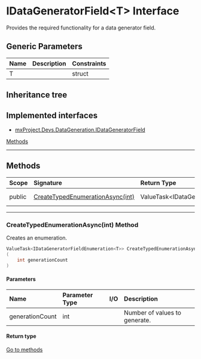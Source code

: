 ﻿


# IDataGeneratorField&lt;T&gt; Interface



Provides the required functionality for a data generator field.





## Generic Parameters
|Name|Description|Constraints|
|:--|:--|:--|
| T |  | struct |

## Inheritance tree
## Implemented interfaces
* [mxProject.Devs.DataGeneration.IDataGeneratorField](../mxProject.Devs.DataGeneration/IDataGeneratorField.md)

[Methods](#Methods)&nbsp;&nbsp;





---
## Methods
|Scope|Signature|Return Type|Summary|
|:--|:--|:--|:--|
| public | [CreateTypedEnumerationAsync(int)](#createtypedenumerationasyncint-method) | ValueTask&lt;IDataGeneratorFieldEnumeration&lt;T&gt;&gt; | Creates an enumeration. |
---
### CreateTypedEnumerationAsync(int) Method

Creates an enumeration.
```c#
ValueTask<IDataGeneratorFieldEnumeration<T>> CreateTypedEnumerationAsync
(
	int generationCount
)
```
#### Parameters
|Name|Parameter Type|I/O|Description|
|:--|:--|:-:|:--|
| generationCount | int |  | Number of values to generate. |
#### Return type


[Go to methods](#Methods)



